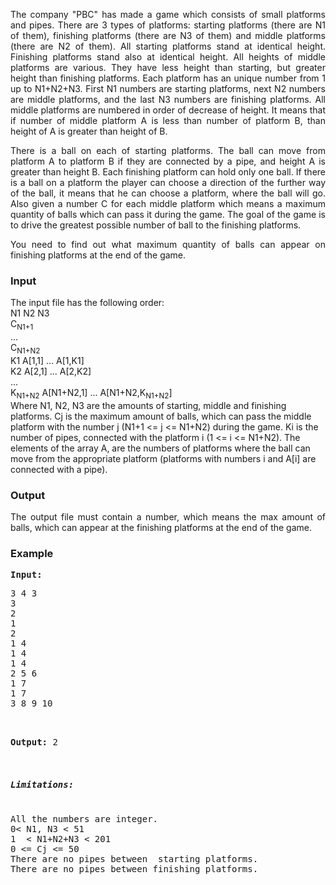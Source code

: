 <p align="justify">The company "PBC" has made a game which consists of small platforms and  pipes. There are 3 types of platforms: starting platforms (there are N1 of  them), finishing platforms (there are N3 of them) and middle platforms (there  are N2 of them). All starting platforms stand at identical height. Finishing  platforms stand also at identical height. All heights of middle platforms are  various. They have less height than starting, but greater height than finishing  platforms. Each platform has an unique number from 1 up to N1+N2+N3. First N1  numbers are starting platforms, next N2 numbers are middle platforms, and the  last N3 numbers are finishing platforms. All middle platforms are numbered in  order of decrease of height. It means that if number of middle platform A is  less than number of platform B, than height of A is greater than height of B.</p>
<p align="justify">There is a ball on each of starting platforms. The ball can move from  platform A to platform B if they are connected by a pipe, and height A is  greater than height B. Each finishing platform can hold only one ball. If there  is a ball on a platform the player can choose a direction of the further way of  the ball, it means that he can choose a platform, where the ball will go. Also  given a number C for each middle platform which means a maximum quantity of  balls which can pass it during the game. The goal of the game is to drive the  greatest possible number of ball to the finishing platforms.</p>
<p align="justify">You need to find out what maximum quantity of balls can appear on finishing  platforms at the end of the game.</p>
<h3>Input</h3>
<p>The input file has the following order:<br>N1 N2  N3<br>C<sub>N1+1</sub><br>...<br>C<sub>N1+N2</sub><br>K1 A[1,1] ...  A[1,K1]<br>K2 A[2,1] ... A[2,K2]<br>...<br>K<sub>N1+N2</sub> A[N1+N2,1] ...  A[N1+N2,K<sub>N1+N2</sub>]<br>Where N1, N2, N3 are the amounts of starting,  middle and finishing platforms. Cj is the maximum amount of balls, which can  pass the middle platform with the number j (N1+1 &lt;= j &lt;= N1+N2) during the  game. Ki is the number of pipes, connected with the platform i (1 &lt;= i &lt;=  N1+N2). The elements of the array A, are the numbers of platforms where the ball  can move from the appropriate platform (platforms with numbers i and A[i] are  connected with a pipe).</p>
<h3>Output</h3>
<p align="justify">The output file must contain a number, which means the max amount of balls,  which can appear at the finishing platforms at the end of the game.</p>
<h3>Example</h3>
<pre><strong>Input:</strong><br><pre>3 4 3<br>3<br>2<br>1<br>2<br>1 4<br>1 4<br>1 4<br>2 5 6<br>1 7<br>1 7<br>3 8 9 10</pre>
<br><strong>Output:</strong> 2<br><br>
<h5>Limitations:</h5>
All the numbers are integer.<br>0&lt; N1, N3 &lt; 51<br>1  &lt; N1+N2+N3 &lt; 201<br>0 &lt;= Cj &lt;= 50<br>There are no pipes between  starting platforms.<br>There are no pipes between finishing platforms.</pre>